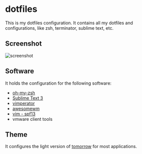 # dotfiles

This is my dotfiles configuration. It contains all my dotfiles and configurations, like zsh, terminator, sublime text, etc.

## Screenshot

![screenshot](https://raw.githubusercontent.com/pjvds/ubuntu-config/master/screenshot.png)

## Software

It holds the configuration for the following software:

* [oh-my-zsh](https://github.com/robbyrussell/oh-my-zsh)
* [Sublime Text 3](http://www.sublimetext.com/)
* [vimperator](http://www.vimperator.org/vimperator)
* [awesomewm](http://awesome.naquadah.org/)
* [vim - spf13](http://vim.spf13.com/)
* vmware client tools

## Theme

It configures the light version of [tomorrow](https://github.com/ChrisKempson/Tomorrow-Theme) for most applications.
